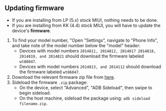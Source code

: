 ## Updating firmware

- If you are installing from LP (5.x) stock MIUI, nothing needs to be done.
- If you are installing from KK (4.4) stock MIUI, you will have to update the device's **firmware**.

1. To find your model number, "Open "Settings", navigate to "Phone Info", and take note of the model number below the "model" header:
      - Devices with model numbers `2014811, 2014812, 2014817 2014818, 2014819, and 2014821`
       should download the firmware labeled `wt88047`.
      - Devices with model numbers `2014813, and 2014112` should download the firmware labeled
       `wt86047`.
2. Download the relevant firmware zip file from [here](https://www.androidfilehost.com/?w=files&flid=303434).
3. Sideload the firmware `.zip` package:
    * On the device, select "Advanced", "ADB Sideload", then swipe to begin sideload.
    * On the host machine, sideload the package using: `adb sideload filename.zip`.

